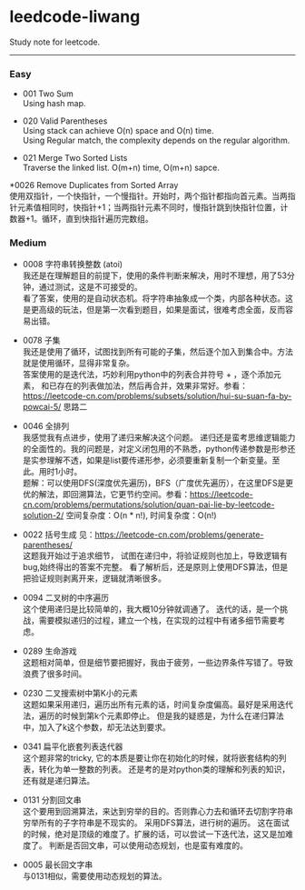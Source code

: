 # leedcode-liwang
Study note for leetcode.

---
### Easy
* 001 Two Sum  
Using hash map. 

* 020 Valid Parentheses  
Using stack can achieve O(n) space and O(n) time.  
Using Regular match, the complexity depends on the regular algorithm.

* 021 Merge Two Sorted Lists  
Traverse the linked list. O(m+n) time, O(m+n) sapce.  

*0026  Remove Duplicates from Sorted Array  
使用双指针，一个快指针，一个慢指针。开始时，两个指针都指向首元素。当两指针元素值相同时，快指针+1；当两指针元素不同时，慢指针跳到快指针位置，计数器+1。循环，直到快指针遍历完数组。


### Medium 
* 0008 字符串转换整数 (atoi)  
我还是在理解题目的前提下，使用的条件判断来解决，用时不理想，用了53分钟，通过测试，这是不可接受的。  
看了答案，使用的是自动状态机。将字符串抽象成一个类，内部各种状态。这是更高级的玩法，但是第一次看到题目，如果是面试，很难考虑全面，反而容易出错。

* 0078 子集  
我还是使用了循环，试图找到所有可能的子集，然后逐个加入到集合中。方法就是使用循环，显得非常复杂。  
答案使用的是迭代法，巧妙利用python中的列表合并符号 + ，逐个添加元素， 和已存在的列表做加法，然后再合并，效果非常好。参看：https://leetcode-cn.com/problems/subsets/solution/hui-su-suan-fa-by-powcai-5/ 思路二

* 0046 全排列  
我感觉我有点进步，使用了递归来解决这个问题。 递归还是蛮考思维逻辑能力的全面性的。我的问题是，对定义闭包用的不熟悉，python传递参数是形参还是实参理解不透，如果是list要传递形参，必须要重新复制一个新变量。至此。用时1小时。  
题解：可以使用DFS(深度优先遍历)，BFS（广度优先遍历），在这里DFS是更优的解法，即回溯算法，它更节约空间。参看：https://leetcode-cn.com/problems/permutations/solution/quan-pai-lie-by-leetcode-solution-2/  空间复杂度：O(n * n!), 时间复杂度：O(n!) 

* 0022 括号生成 见：https://leetcode-cn.com/problems/generate-parentheses/    
这题我开始过于追求细节， 试图在递归中，将验证规则也加上，导致逻辑有bug,始终得出的答案不完整。 看了解析后，还是原则上使用DFS算法，但是把验证规则剥离开来，逻辑就清晰很多。

* 0094 二叉树的中序遍历  
这个使用递归是比较简单的，我大概10分钟就调通了。 迭代的话，是一个挑战，需要模拟递归的过程，建立一个栈，在实现的过程中有诸多细节需要考虑。

* 0289 生命游戏  
这题相对简单，但是细节要把握好，我由于疲劳，一些边界条件写错了。导致浪费了很多时间。

* 0230 二叉搜索树中第K小的元素  
这题如果采用递归，遍历出所有元素的话，时间复杂度偏高。最好是采用迭代法，遍历的时候到第k个元素即停止。 但是我的疑惑是，为什么在递归算法中，加入了k这个参数，却无法达到要求。

* 0341 扁平化嵌套列表迭代器  
这个题非常的tricky, 它的本质是要让你在初始化的时候，就将嵌套结构的列表，转化为单一整数的列表。 还是考的是对python类的理解和列表的知识，还有就是递归算法。  

* 0131 分割回文串  
这个要用到回溯算法，来达到穷举的目的。否则靠心力去和循环去切割字符串穷举所有的子字符串是不现实的。 采用DFS算法，进行树的遍历。 这在面试的时候，绝对是顶级的难度了。扩展的话，可以尝试一下迭代法，这又是加难度了。 判断是否回文串，可以使用动态规划，也是蛮有难度的。

* 0005 最长回文字串  
与0131相似，需要使用动态规划的算法。







